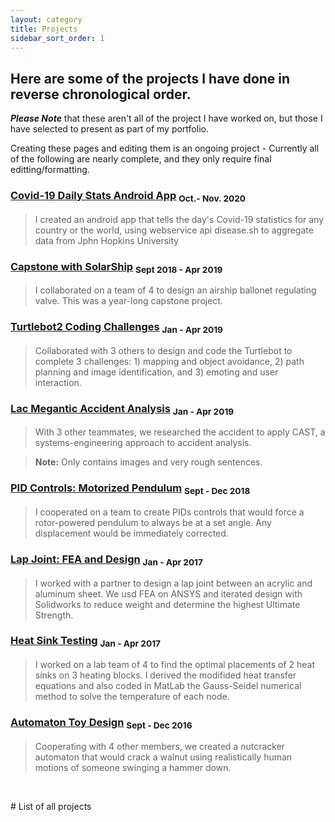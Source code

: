 ```yaml
---
layout: category
title: Projects
sidebar_sort_order: 1
---
```


## Here are some of the projects I have done in reverse chronological order.

***Please Note*** that these aren't all of the project I have worked on, but those I have selected to present as part of my portfolio.

Creating these pages and editing them is an ongoing project - Currently all of the following are nearly complete, and they only require final editting/formatting.

[comment]: # (Posts will get auto linked w/ a date I can make. However, I cannot make a blurb under each link.)

[comment]: # (I might convert to ```layout:page``` in order to do that and just link it manually.) 

### [Covid-19 Daily Stats Android App](https://96yrlee.github.io/projects/2020/11/10/CovidApp.html) <sub> Oct.- Nov. 2020 </sub>
> I created an android app that tells the day's Covid-19 statistics for any country or the world, using webservice api disease.sh to aggregate data from Jphn Hopkins University

### [Capstone with SolarShip](https://96yrlee.github.io/projects/2019/04/30/Capstone.html) <sub> Sept 2018 - Apr 2019 </sub>
> I collaborated on a team of 4 to design an airship ballonet regulating valve. This was a year-long capstone project.

### [Turtlebot2 Coding Challenges](https://96yrlee.github.io/projects/2019/04/09/turtlebot2.html) <sub> Jan - Apr 2019 </sub>
> Collaborated with 3 others to design and code the Turtlebot to complete 3 challenges: 1) mapping and object avoidance, 2) path planning and image identification, and 3) emoting and user interaction.

### [Lac Megantic Accident Analysis](https://96yrlee.github.io/projects/2019/04/11/AccidentAnalysis.html) <sub> Jan - Apr 2019 </sub>
> With 3 other teammates, we researched the accident to apply CAST, a systems-engineering approach to accident analysis.

> **Note:** Only contains images and very rough sentences.

### [PID Controls: Motorized Pendulum](https://96yrlee.github.io/projects/2018/12/05/PIDpendulum.html) <sub> Sept - Dec 2018 </sub>
> I cooperated on a team to create PIDs controls that would force a rotor-powered pendulum to always be at a set angle. Any displacement would be immediately corrected.

### [Lap Joint: FEA and Design](lyulim.github.io/_posts/2017-04-07-LapJoint.md) <sub> Jan - Apr 2017 </sub>
> I worked with a partner to design a lap joint between an acrylic and aluminum sheet. We usd FEA on ANSYS and iterated design with Solidworks to reduce weight and determine the highest Ultimate Strength.

### [Heat Sink Testing](https://96yrlee.github.io/projects/2017/04/07/HeatSinks.html) <sub> Jan - Apr 2017 </sub>
> I worked on a lab team of 4 to find the optimal placements of 2 heat sinks on 3 heating blocks.  I derived the modifided heat transfer equations and also coded in MatLab the Gauss-Seidel numerical method to solve the temperature of each node.

### [Automaton Toy Design](https://96yrlee.github.io/projects/2016/12/02/NutcrackerToy.html) <sub> Sept - Dec 2016 </sub>
> Cooperating with 4 other members, we created a nutcracker automaton that would crack a walnut using realistically human motions of someone swinging a hammer down.


<p>&nbsp;</p>
# List of all projects

[comment]: # (eventually, I might get so many that I'll only have blurbs for a few and just list the rest.) 

[comment]: # (although, in that case i might just use collapsibles instead. Keep good ones on top, hide the rest. MAybe by year) 
